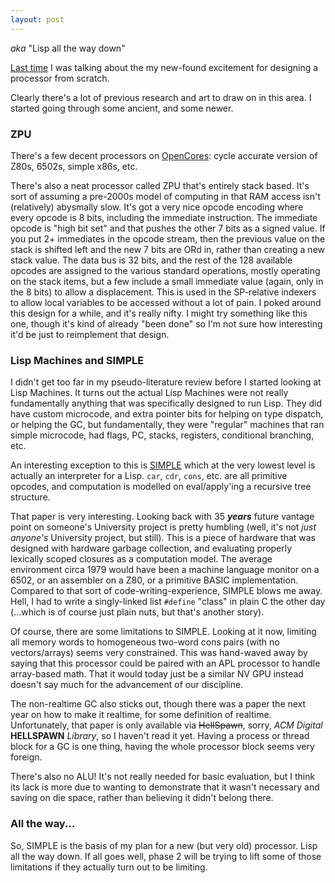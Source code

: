```yaml
---
layout: post
---
```


*aka* "Lisp all the way down"

[Last time](/2010/02/28/designing-hardware/) I was talking about the my
new-found excitement for designing a processor from scratch.

Clearly there's a lot of previous research and art to draw on in this
area. I started going through some ancient, and some newer.

### ZPU

There's a few decent processors on
[OpenCores](http://www.opencores.org/): cycle accurate version of Z80s,
6502s, simple x86s, etc.

There's also a neat processor called ZPU that's entirely stack based.
It's sort of assuming a pre-2000s model of computing in that RAM access
isn't (relatively) abysmally slow. It's got a very nice opcode encoding
where every opcode is 8 bits, including the immediate instruction. The
immediate opcode is "high bit set" and that pushes the other 7 bits as a
signed value. If you put 2+ immediates in the opcode stream, then the
previous value on the stack is shifted left and the new 7 bits are ORd
in, rather than creating a new stack value. The data bus is 32 bits, and
the rest of the 128 available opcodes are assigned to the various
standard operations, mostly operating on the stack items, but a few
include a small immediate value (again, only in the 8 bits) to allow a
displacement. This is used in the SP-relative indexers to allow local
variables to be accessed without a lot of pain. I poked around this
design for a while, and it's really nifty. I might try something like
this one, though it's kind of already "been done" so I'm not sure how
interesting it'd be just to reimplement that design.

### Lisp Machines and SIMPLE

I didn't get too far in my pseudo-literature review before I started
looking at Lisp Machines. It turns out the actual Lisp Machines were not
really fundamentally anything that was specifically designed to run
Lisp. They did have custom microcode, and extra pointer bits for helping
on type dispatch, or helping the GC, but fundamentally, they were
"regular" machines that ran simple microcode, had flags, PC, stacks,
registers, conditional branching, etc.

An interesting exception to this is
[SIMPLE](http://docs.google.com/viewer?url=http://dspace.mit.edu/bitstream/handle/1721.1/5731/AIM-514.pdf)
which at the very lowest level is actually an interpreter for a Lisp.
``car``, ``cdr``, ``cons``, etc. are all primitive opcodes, and
computation is modelled on eval/apply'ing a recursive tree structure.

That paper is very interesting. Looking back with 35 ***years*** future
vantage point on someone's University project is pretty humbling (well,
it's not *just anyone's* University project, but still). This is a piece
of hardware that was designed with hardware garbage collection, and
evaluating properly lexically scoped closures as a computation model.
The average environment circa 1979 would have been a machine language
monitor on a 6502, or an assembler on a Z80, or a primitive BASIC
implementation. Compared to that sort of code-writing-experience, SIMPLE
blows me away. Hell, I had to write a singly-linked list ``#define``
"class" in plain C the other day (...which is of course just plain nuts,
but that's another story).

Of course, there are some limitations to SIMPLE. Looking at it now,
limiting all memory words to homogeneous two-word cons pairs (with no
vectors/arrays) seems very constrained. This was hand-waved away by
saying that this processor could be paired with an APL processor to
handle array-based math. That it would today just be a similar NV GPU
instead doesn't say much for the advancement of our discipline.

The non-realtime GC also sticks out, though there was a paper the next
year on how to make it realtime, for some definition of realtime.
Unfortunately, that paper is only available via
<strike>HellSpawn</strike>, sorry, *ACM Digital* **HELLSPAWN**
*Library*, so I haven't read it yet. Having a process or thread block
for a GC is one thing, having the whole processor block seems very
foreign.

There's also no ALU! It's not really needed for basic evaluation, but I
think its lack is more due to wanting to demonstrate that it wasn't
necessary and saving on die space, rather than believing it didn't
belong there.

### All the way...

So, SIMPLE is the basis of my plan for a new (but very old) processor.
Lisp all the way down. If all goes well, phase 2 will be trying to lift
some of those limitations if they actually turn out to be limiting.
